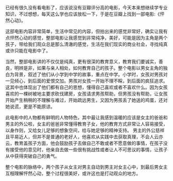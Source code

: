 已经有很久没有看电影了，应该说没有豆瓣评分高的电影，今天本来想继续学专业知识，不过想想，每天这么学也应该放松一下，于是在豆瓣上找到一部电影:《怦然心动》。

这部电影内容非常简单，生活中常见的内容，但拍出来的感觉非常好，确实让我有点怦然心动的感觉，整部电影让我感觉到非常纯净，美好，可能是因为主角是两个孩子，带给我们观众总是那么清澈的感觉，生活在我们现实的商业社会，寻找纯真或许只能在电影中了。

当然，整部电影讲的不仅仅是纯真，更有很深的教育意义，教育我们要诚实，善良，明辨是非，如果与亲人相处，如何教育自己的孩子。整个电影以男女主角的独白为背景，叙述了他们从小学到中学的故事，重点在中学。小学时，女孩对男孩对一见倾心，到后面的爱恨交加。男孩对女孩一开始不理不睬，到后面的疯狂追求。这其中也体现出了他们都有自己的思想，懂得自己喜欢或者不喜欢什么。因为女孩喜欢的一棵树被地主要求砍伐建房，女孩请求男孩帮助，但男孩没有帮助，让女孩开始产生稍稍的不理解与难过，开始疏远男生，又因为男孩丢了她送的鸡蛋，还对她说谎，更是不能原谅。

此电影中的人物都有鲜明的人物特色，其中最让我感到温暖的应该是女主的爸爸和男主的外公啦，女主的爸爸非常懂得教育子女，他的教育方式非常让人容易接受，以身作则，又给女儿足够的想象空间，给与她足够的精神支持。 男主的外公慈祥且平易近人，但并不是普通的老好人，他喜欢从实践中去获取真理，不会人云亦云，教育盖孩子方面，他会鼓励孩子去做自己不敢或者不愿意做的事情，在孩子没有接受他的意见时，他亲自去做一些很有挑战性或者让人不可思议的事情，让孩子从中获得突破自己的勇气。

整个电影的脉络中，两个孩子从女主对男主自动到男主对女主心中，到最后男女主互相理解怦然心动，整个过程很美好，或许这也是打动观众的地方。

